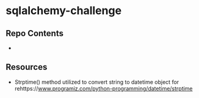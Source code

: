 # sqlalchemy-challenge


## Repo Contents
-


## Resources
- Strptime() method utilized to convert string to datetime object for  rehttps://www.programiz.com/python-programming/datetime/strptime
